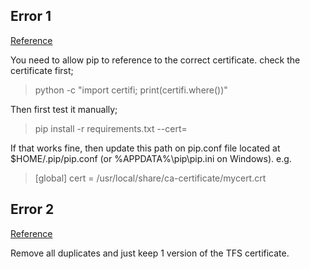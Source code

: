## Error 1

[Reference](https://stackoverflow.com/questions/56738345/could-not-install-packages-due-to-an-environmenterror-could-not-find-a-suitable)

You need to allow pip to reference to the correct certificate. check the certificate first;

> python -c "import certifi; print(certifi.where())"

Then first test it manually;

> pip install -r requirements.txt --cert=<the above certificate path>

If that works fine, then update this path on pip.conf file located at $HOME/.pip/pip.conf (or %APPDATA%\pip\pip.ini on Windows). e.g.

> [global]
> cert = /usr/local/share/ca-certificate/mycert.crt

## Error 2

[Reference](https://github.com/python/cpython/issues/108721)

Remove all duplicates and just keep 1 version of the TFS certificate.